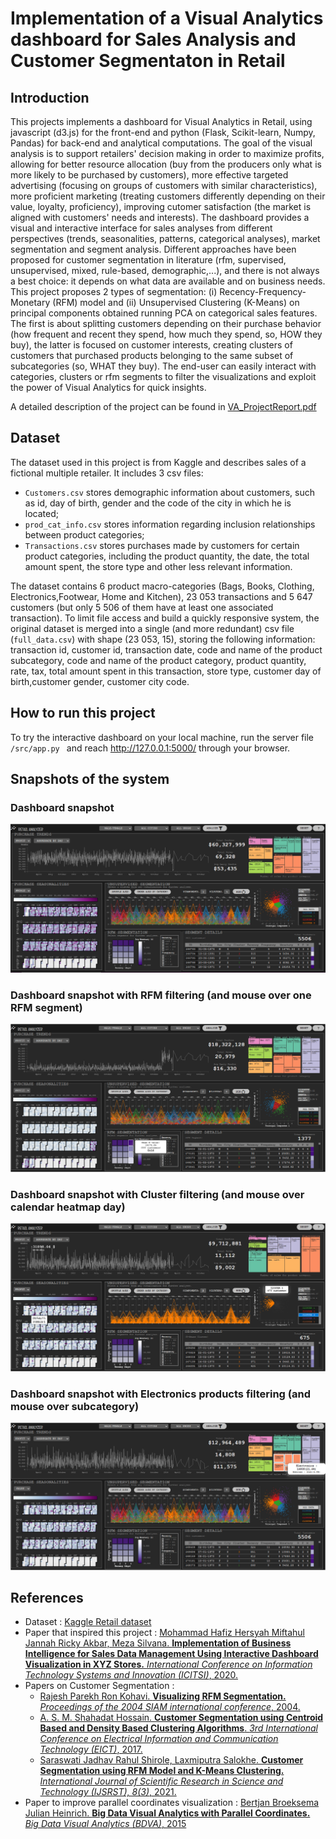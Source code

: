 # Implementation of a Visual Analytics dashboard for Sales Analysis and Customer Segmentaton in Retail
 
 ## Introduction
 This projects implements a dashboard for Visual Analytics in Retail, using javascript (d3.js) for the front-end and python (Flask, Scikit-learn, Numpy, Pandas) for back-end and analytical computations.
 The goal of the visual analysis is to support retailers' decision making in order to maximize profits, allowing for  better resource allocation (buy from the producers only what is more likely to be purchased by customers), more effective targeted advertising (focusing on groups of customers with similar characteristics), more proficient marketing (treating customers differently depending on their value, loyalty, proficiency), improving cutomer satisfaction (the market is aligned with customers' needs and interests). The dashboard provides a visual and interactive interface for sales analyses from different perspectives (trends, seasonalities, patterns, categorical analyses), market segmentation and segment analysis. Different approaches have been proposed for customer segmentation in literature (rfm, supervised, unsupervised, mixed, rule-based, demographic,...), and there is not always a best choice: it depends on what data are available and on business needs. This project proposes 2 types of segmentation: (i) Recency-Frequency-Monetary (RFM) model and (ii) Unsupervised Clustering (K-Means) on principal components obtained running PCA on categorical sales features. The first is about splitting customers depending on their purchase behavior (how frequent and recent they spend, how much they spend, so, HOW they buy), the latter is focused on customer interests, creating clusters of customers that purchased products belonging to the same subset of subcategories (so, WHAT they buy). The end-user can easily interact with categories, clusters or rfm segments to filter the visualizations and exploit the power of Visual Analytics for quick insights.
 
A detailed description of the project can be found in [VA_ProjectReport.pdf](https://github.com/AlessandraMonaco/Visual-Analytics/blob/master/VA_ProjectReport.pdf)

 ## Dataset
 The dataset used in this project is from Kaggle and describes sales of a fictional multiple retailer. It includes 3 csv files:
 * ```Customers.csv``` stores demographic information about customers, such as id, day of birth, gender and the code of the city in which he is located;
 * ```prod_cat_info.csv``` stores information regarding inclusion relationships between product categories;
 * ```Transactions.csv``` stores purchases made by customers for certain product categories, including the product quantity, the date, the total amount spent, the store type and other less relevant information.
 
The dataset contains 6 product macro-categories (Bags, Books, Clothing, Electronics,Footwear, Home and Kitchen), 23 053 transactions and 5 647 customers (but only 5 506 of them have at least one associated transaction). To limit file access and build a quickly responsive system, the original dataset is merged into a single (and more redundant) csv file (```full_data.csv```) with shape (23 053, 15), storing the following information: transaction id, customer id, transaction date, code and name of the product subcategory, code and name of the product category, product quantity, rate, tax, total amount spent in this transaction, store type, customer day of birth,customer gender, customer city code.
 
 ## How to run this project
 To try the interactive dashboard on your local machine, run the server file ```/src/app.py ``` and reach http://127.0.0.1:5000/ through your browser.

 ## Snapshots of the system
 ### Dashboard snapshot
 ![alt text](https://github.com/AlessandraMonaco/Visual-Analytics/blob/master/screenshots/dashboard_screenshot.PNG)

 ### Dashboard snapshot with RFM filtering (and mouse over one RFM segment)
 ![alt text](https://github.com/AlessandraMonaco/Visual-Analytics/blob/master/screenshots/dashboard_filter_rfm.png)

 ### Dashboard snapshot with Cluster filtering (and mouse over calendar heatmap day)
 ![alt text](https://github.com/AlessandraMonaco/Visual-Analytics/blob/master/screenshots/dashboard_filter_cluster.png)

 ### Dashboard snapshot with Electronics products filtering (and mouse over subcategory)
 ![alt text](https://github.com/AlessandraMonaco/Visual-Analytics/blob/master/screenshots/dashboard_filter_category.png)



 ## References
 * Dataset : [Kaggle Retail dataset](https://www.kaggle.com/darpan25bajaj/retail-case-study-data)
 * Paper that inspired this project : [Mohammad Hafiz Hersyah Miftahul Jannah Ricky Akbar, Meza Silvana. **Implementation of Business Intelligence for Sales Data Management Using Interactive Dashboard Visualization in XYZ Stores.** *International Conference on Information Technology Systems and Innovation (ICITSI)*, 2020.](https://ieeexplore.ieee.org/document/9264984)
 * Papers on Customer Segmentation : 
    * [Rajesh Parekh Ron Kohavi. **Visualizing RFM Segmentation.** *Proceedings of the 2004 SIAM international conference*, 2004.](https://www.researchgate.net/publication/220906727_Visualizing_RFM_Segmentation)
    * [A. S. M. Shahadat Hossain. **Customer Segmentation using Centroid Based and Density Based Clustering Algorithms**. *3rd International Conference on Electrical Information and Communication Technology (EICT)*, 2017.](https://ieeexplore.ieee.org/document/8275249)
    * [Saraswati Jadhav Rahul Shirole, Laxmiputra Salokhe. **Customer Segmentation using RFM Model and K-Means Clustering.** *International Journal of Scientific Research in Science and Technology (IJSRST), 8(3)*, 2021.](https://www.researchgate.net/publication/352393770_Customer_Segmentation_using_RFM_Model_and_K-Means_Clustering)
 * Paper to improve parallel coordinates visualization : [Bertjan Broeksema Julian Heinrich. **Big Data Visual Analytics with Parallel Coordinates.** *Big Data Visual Analytics (BDVA)*, 2015](https://ieeexplore.ieee.org/abstract/document/7314286)
